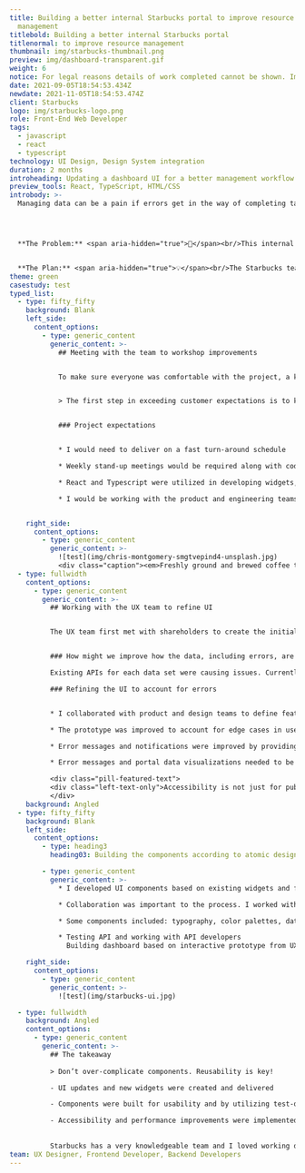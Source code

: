 ```yaml
---
title: Building a better internal Starbucks portal to improve resource
  management
titlebold: Building a better internal Starbucks portal
titlenormal: to improve resource management
thumbnail: img/starbucks-thumbnail.png
preview: img/dashboard-transparent.gif
weight: 6
notice: For legal reasons details of work completed cannot be shown. Images are representational.
date: 2021-09-05T18:54:53.434Z
newdate: 2021-11-05T18:54:53.474Z
client: Starbucks
logo: img/starbucks-logo.png
role: Front-End Web Developer
tags:
  - javascript
  - react
  - typescript
technology: UI Design, Design System integration
duration: 2 months
introheading: Updating a dashboard UI for a better management workflow
preview_tools: React, TypeScript, HTML/CSS
introbody: >-
  Managing data can be a pain if errors get in the way of completing tasks. My role involved developing components with React and TypeScript.




  **The Problem:** <span aria-hidden="true">🤔</span><br/>This internal Starbucks portal experienced sync issues and error management issues.


  **The Plan:** <span aria-hidden="true">💡</span><br/>The Starbucks team needed to easily see information on assets being managed. A main dashboard with access to all data and the ability to display cross-data information was proposed.
theme: green
casestudy: test
typed_list:
  - type: fifty_fifty
    background: Blank
    left_side:
      content_options:
        - type: generic_content
          generic_content: >-
            ## Meeting with the team to workshop improvements


            To make sure everyone was comfortable with the project, a kick-off meeting was held. The meeting agenda involved going over the development environment and establishing expectations.


            > The first step in exceeding customer expectations is to know those expectations


            ### Project expectations


            * I would need to deliver on a fast turn-around schedule

            * Weekly stand-up meetings would be required along with code reviews

            * React and Typescript were utilized in developing widgets, including the creation and application of variables for branding color and typography 

            * I would be working with the product and engineering teams on enterprise-facing features


    right_side:
      content_options:
        - type: generic_content
          generic_content: >-
            ![test](img/chris-montgomery-smgtvepind4-unsplash.jpg)
            <div class="caption"><em>Freshly ground and brewed coffee to start the virtual meeting.</em></div>
  - type: fullwidth
    content_options:
      - type: generic_content
        generic_content: >-
          ## Working with the UX team to refine UI


          The UX team first met with shareholders to create the initial version of the UI. I met with the UX team after this session and we worked together to harmonize the feedback, along with information I gathered from the API team. There were several problems to be solved, not merely a UI to create.


          ### How might we improve how the data, including errors, are managed?

          Existing APIs for each data set were causing issues. Currently there was no user feedback for issues prior to submission and an unclear error after submission. The big question was how should errors be handled within the UI and within the API? Could and should error states be avoided?

          ### Refining the UI to account for errors


          * I collaborated with product and design teams to define features and identify opportunities for improvement

          * The prototype was improved to account for edge cases in user flow

          * Error messages and notifications were improved by providing thoughtful feedback

          * Error messages and portal data visualizations needed to be accessible

          <div class="pill-featured-text">
          <div class="left-text-only">Accessibility is not just for public-facing applications. It was important for me to emphasize this to the team.</div>
          </div>
    background: Angled
  - type: fifty_fifty
    background: Blank
    left_side:
      content_options:
        - type: heading3
          heading03: Building the components according to atomic design

        - type: generic_content
          generic_content: >-
            * I developed UI components based on existing widgets and from scratch utilizing React, Typescript, and some Java

            * Collaboration was important to the process. I worked with the backend and frontend teams to ensure optimized API calls between parent and child components

            * Some components included: typography, color palettes, data cards, tables, modals, and forms

            * Testing API and working with API developers
              Building dashboard based on interactive prototype from UX designer (our team)

    right_side:
      content_options:
        - type: generic_content
          generic_content: >-
            ![test](img/starbucks-ui.jpg)

  - type: fullwidth
    background: Angled
    content_options:
      - type: generic_content
        generic_content: >-
          ## The takeaway
          
          > Don’t over-complicate components. Reusability is key!

          - UI updates and new widgets were created and delivered

          - Components were built for usability and by utilizing test-driven development practices

          - Accessibility and performance improvements were implemented alongside the requested features. It was important to emphasize the necessity for accessible error messages and form elements to the team.
 
        
          Starbucks has a very knowledgeable team and I loved working directly with the UX and back-end folks. I'm glad the Insight team was able to deliver a robust user interface for Starbucks. <span aria-hidden="true">☕✨</span>
team: UX Designer, Frontend Developer, Backend Developers
---
```

